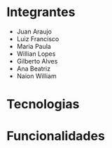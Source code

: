 # Integrantes
- Juan Araujo
- Luiz Francisco
- Maria Paula
- Willian Lopes
- Gilberto Alves
- Ana Beatriz
- Naion William

# Tecnologias

# Funcionalidades
